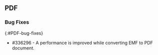 ## PDF

### Bug Fixes
{:#PDF-bug-fixes}

* \#336296 - A performance is improved while converting EMF to PDF document.
